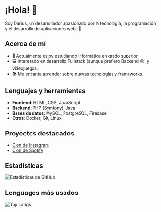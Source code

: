 # ¡Hola! 👋

Soy Darius, un desarrollador apasionado por la tecnología, la programación y el desarrollo de aplicaciones web. 🚀

## Acerca de mí
- 🌱 Actualmente estoy estudiando informática en grado superior.
- 💻 Interesado en desarrollo Fullstack (aunque prefiero Backend 🙃) y videojuegos.
- 📚 Me encanta aprender sobre nuevas tecnologías y frameworks.

## Lenguajes y herramientas
- **Frontend**: HTML, CSS, JavaScript
- **Backend**: PHP (Symfony), Java
- **Bases de datos**: MySQL, PostgreSQL, Firebase
- **Otros**: Docker, Git, Linux

## Proyectos destacados
- [Clon de Instagram](https://github.com/zeusgd19/symfony-instagram)
- [Clon de Spotify](https://github.com/zeusgd19/symfony-spotify)


## Estadísticas
![Estadísticas de GitHub](https://github-readme-stats.vercel.app/api?username=zeusgd19&show_icons=true&theme=radical)


## Lenguages más usados
![Top Langs](https://github-readme-stats.vercel.app/api/top-langs/?username=zeusgd19&hide_progress=false)

<!--
**zeusgd19/zeusgd19** is a ✨ _special_ ✨ repository because its `README.md` (this file) appears on your GitHub profile.

Here are some ideas to get you started:

- 🔭 I’m currently working on ...
- 🌱 I’m currently learning ...
- 👯 I’m looking to collaborate on ...
- 🤔 I’m looking for help with ...
- 💬 Ask me about ...
- 📫 How to reach me: ...
- 😄 Pronouns: ...
- ⚡ Fun fact: ...
-->
